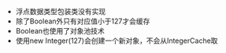- 浮点数据类型包装类没有实现
- 除了Boolean外只有对应值小于127才会缓存
- Boolean也使用了对象池技术
- 使用new Integer(127)会创建一个新对象，不会从IntegerCache取